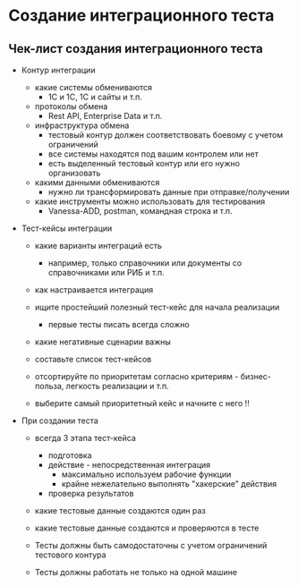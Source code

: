 # Создание интеграционного теста

## Чек-лист создания интеграционного теста

- Контур интеграции
  - какие системы обмениваются
    - 1С и 1С, 1С и сайты и т.п.
  - протоколы обмена
    - Rest API, Enterprise Data и т.п.
  - инфраструктура обмена
    - тестовый контур должен соответствовать боевому с учетом ограничений
    - все системы находятся под вашим контролем или нет
    - есть выделенный тестовый контур или его нужно организовать
  - какими данными обмениваются
    - нужно ли трансформировать данные при отправке/получении
  - какие инструменты можно использовать для тестирования
    - Vanessa-ADD, postman, командная строка и т.п.

- Тест-кейсы интеграции
  - какие варианты интеграций есть
    - например, только справочники или документы со справочниками или РИБ и т.п.
  - как настраивается интеграция
  - ищите простейший полезный тест-кейс для начала реализации
    - первые тесты писать всегда сложно
  - какие негативные сценарии важны
  - составьте список тест-кейсов
  - отсортируйте по приоритетам согласно критериям - бизнес-польза, легкость реализации и т.п.
  
  - выберите самый приоритетный кейс и начните с него !!

- При создании теста
  - всегда 3 этапа тест-кейса
    - подготовка
    - действие - непосредственная интеграция
      - максимально используем рабочие функции
      - крайне нежелательно выполнять "хакерские" действия
    - проверка результатов
  
  - какие тестовые данные создаются один раз
  - какие тестовые данные создаются и проверяются в тесте

  - Тесты должны быть самодостаточны с учетом ограничений тестового контура
  - Тесты должны работать не только на одной машине